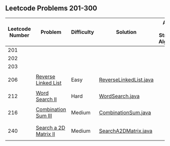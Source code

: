 ## Leetcode Problems 201-300

| Leetcode Number | Problem | Difficulty | Solution | Applied Data Structure / Algorithms | Note |
|---|---|---|---|---|---|
| 201 | | | | | |
| 202 | | | | | |
| 203 | | | | | |
| | | | | | |
| 206 | [Reverse Linked List](https://leetcode.com/problems/reverse-linked-list/) | Easy | [ReverseLinkedList.java](https://github.com/search2026/leetcode_java/blob/master/problems1_100/src/main/java/com.search2026.leetcode.problems/ReverseLinkedList.java) | | |
| | | | | | |
| 212 | [Word Search II](https://leetcode.com/problems/word-search-ii/) | Hard | [WordSearch.java](https://github.com/search2026/leetcode_java/blob/master/problems1_100/src/main/java/com.search2026.leetcode.problems/WordSearch.java) | | |
| | | | | | |
| 216 | [Combination Sum III](https://leetcode.com/problems/combination-sum-iii/) | Medium | [CombinationSum.java](https://github.com/search2026/leetcode_java/blob/master/problems1_100/src/main/java/com.search2026.leetcode.problems/CombinationSum.java) | | |
| | | | | | |
| | | | | | |
| 240 | [Search a 2D Matrix II](https://leetcode.com/problems/search-a-2d-matrix-ii/) | Medium | [SearchA2DMatrix.java](https://github.com/search2026/leetcode_java/blob/master/problems1_100/src/main/java/com.search2026.leetcode.problems/SearchA2DMatrix.java) | | |
| | | | | | |

